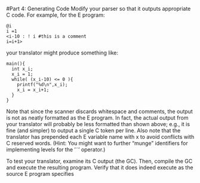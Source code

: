 #Part 4: Generating Code
Modify your parser so that it outputs appropriate C code. For example, for the E program:
```
@i
i =1
<i-10 : ! i #this is a comment
i=i+1>
```

your translator might produce something like:
```
main(){
  int x_i;
  x_i = 1;
  while( (x_i-10) <= 0 ){
    printf("%d\n",x_i);
    x_i = x_i+1;
  }
}
```
Note that since the scanner discards whitespace and comments, the output is not as neatly formatted as the E program. In fact, the actual output from your translator will probably be less formatted than shown
above; e.g., it is fine (and simpler) to output a single C token per line. Also note that the translator has prepended each E variable name with x to avoid conflicts with C reserved words. (Hint: You might want to further “munge” identifiers for implementing levels for the ’˜’ operator.)

To test your translator, examine its C output (the GC). Then, compile the GC and execute the resulting program. Verify that it does indeed execute as the source E program specifies